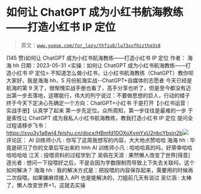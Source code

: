 # 如何让 ChatGPT 成为小红书航海教练——打造小红书 IP 定位

> 原文：[`www.yuque.com/for_lazy/thfiu8/lu73xxfhizthq3s8`](https://www.yuque.com/for_lazy/thfiu8/lu73xxfhizthq3s8)

<ne-h2 id="918f0f55" data-lake-id="918f0f55"><ne-heading-ext><ne-heading-anchor></ne-heading-anchor><ne-heading-fold></ne-heading-fold></ne-heading-ext><ne-heading-content><ne-text id="ua3209686">(145 赞)如何让 ChatGPT 成为小红书航海教练——打造小红书 IP 定位</ne-text></ne-heading-content></ne-h2> <ne-p id="uba0f384a" data-lake-id="uba0f384a"><ne-text id="u7724f410">作者： 海海 hh</ne-text></ne-p> <ne-p id="u560a6460" data-lake-id="u560a6460"><ne-text id="ud846d521">日期：2023-05-31</ne-text></ne-p> <ne-p id="u2f2a5911" data-lake-id="u2f2a5911"><ne-text id="u33b1c30a"><实操：如何让 ChatGPT 成为小红书航海教练——打造小红书 IP 定位></ne-text></ne-p> <ne-p id="uf0b41d75" data-lake-id="uf0b41d75"><ne-text id="ua0169e26">不知道怎么做小红书，让小红书航海教练（ChatGPT）教你呗</ne-text></ne-p> <ne-p id="ud91c8ca9" data-lake-id="ud91c8ca9"><ne-text id="u6dbda662">大家好，我是海海 hh，5 月份航海实战--ChatGPT+自媒体的志愿者</ne-text></ne-p> <ne-p id="ud78652a3" data-lake-id="ud78652a3"><ne-text id="uc6eb97b5">今天已经是航海的第 9 天了，很惭愧实战手册也看了，高手分享也听了，但是至今都没有迈出第一步去落地，这哪能行，伟大的列宁说过：不要做思想的巨人，行动的矮子</ne-text></ne-p> <ne-p id="uac6f049d" data-lake-id="uac6f049d"><ne-text id="u195c2aa4">终于今天下定决心先确定一个方向：ChatGPT+小红书</ne-text></ne-p> <ne-p id="u7a64c2fa" data-lake-id="u7a64c2fa"><ne-text id="u3ca281b6">于是打开【小红书运营｜实战手册】认真学了起来</ne-text></ne-p> <ne-p id="u5941f9b8" data-lake-id="u5941f9b8"><ne-text id="u4c25dda2">第一步先定位。众所周知，第一步往往是最难的一步</ne-text></ne-p> <ne-p id="u462c9996" data-lake-id="u462c9996"><ne-text id="u1af46011">于是索性让 ChatGPT 成为我私人小红书航海教练，教我打造小红书 IP 定位</ne-text></ne-p> <ne-p id="u0633ea68" data-lake-id="u0633ea68"><ne-text id="u808d26ce">提问全过程请移步飞书：</ne-text>[<ne-text id="u1c354031">https://xvu3y1a6wl4.feishu.cn/docx/HBmfd10OXoXvmYxU2nbcYbsin2b</ne-text>](https://xvu3y1a6wl4.feishu.cn/docx/HBmfd10OXoXvmYxU2nbcYbsin2b)<ne-card data-card-name="image" data-card-type="inline" id="IAlJ8" data-event-boundary="card">![](img/06e87a1b86f405307302a83ae13dc349.png)</ne-card></ne-p> <ne-hole id="u91cfe158" data-lake-id="u91cfe158"><ne-card data-card-name="hr" data-card-type="block" id="I8Ztb" data-event-boundary="card"><ne-p id="u0d904a45" data-lake-id="u0d904a45"><ne-text id="ud6e2e605">评论区：</ne-text></ne-p> <ne-p id="ub7855e85" data-lake-id="ub7855e85"><ne-text id="uf4f32cce">AI 训练师小凡 : 你写了这周我想写的内容，大大地点赞哈哈</ne-text> <ne-text id="ua64016a1">海海 hh : 毕竟是研习了你的文章后写出来的 hhh</ne-text> <ne-text id="u2938667f">AI 训练师小凡 : 哈哈哈真的吗，好荣幸哈哈哈哈哈哈</ne-text> <ne-text id="ue8aa4fc7">江天 : 投喂资料的过程学到了</ne-text> <ne-text id="u30aeb594">吴佩在天涯 : 果然懒人改变了世界[得意]</ne-text> <ne-text id="ufeacd069">逐光者 : 想问一下投喂好之后，不是会因为字数限制而导致上下失去关联吗，这个如何解决？</ne-text> <ne-text id="u68abc25f">海海 hh : 我的解决方式是：把投喂的内容保存起来，需要用的时候再二次投喂。如果嫌麻烦接入 API 也是能解决的，刀姐前几天有说过</ne-text> <ne-text id="u79c61b8f">吴亿涵 : 太棒了，懒人改变世界+1，这就去实操</ne-text></ne-p></ne-card></ne-hole>